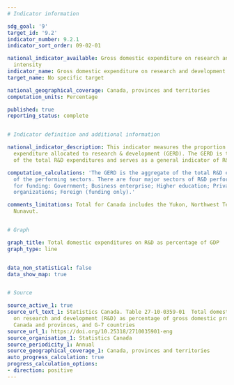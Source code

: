 ```yaml
---
# Indicator information

sdg_goal: '9'
target_id: '9.2'
indicator_number: 9.2.1
indicator_sort_order: 09-02-01

national_indicator_available: Gross domestic expenditure on research and development
  intensity
indicator_name: Gross domestic expenditure on research and development intensity
target_name: No specific target

national_geographical_coverage: Canada, provinces and territories
computation_units: Percentage

published: true
reporting_status: complete


# Indicator definition and additional information

national_indicator_description: This indicator measures the proportion of gross domestic
  expenditure allocated to research & development (GERD). The GERD is the aggregate
  of the total R&D expenditures and serves as a general indicator of R&D activity.

computation_calculations: 'The GERD is the aggregate of the total R&D expenditures
  of the performing sectors. There are four major sectors of R&D performance and five
  for funding: Government; Business enterprise; Higher education; Private non-profit
  organizations; Foreign (funding only).'

comments_limitations: Total for Canada includes the Yukon, Northwest Territories and
  Nunavut.


# Graph

graph_title: Total domestic expenditures on R&D as percentage of GDP
graph_type: line


data_non_statistical: false
data_show_map: true


# Source

source_active_1: true
source_url_text_1: Statistics Canada. Table 27-10-0359-01  Total domestic expenditures
  on research and development (R&D) as percentage of gross domestic product (GDP),
  Canada and provinces, and G-7 countries
source_url_1: https://doi.org/10.25318/2710035901-eng
source_organisation_1: Statistics Canada
source_periodicity_1: Annual
source_geographical_coverage_1: Canada, provinces and territories
auto_progress_calculation: true
progress_calculation_options:
- direction: positive
---
```

